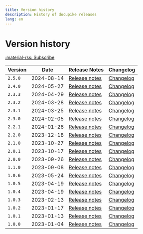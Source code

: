 ```yaml
---
title: Version history
description: History of docupike releases
lang: en
---
```


# Version history

[:material-rss: Subscribe](../releases.atom)

| Version | Date       | Release Notes                            | Changelog                                |
| ------- | ---------- | ---------------------------------------- | ---------------------------------------- |
| `2.5.0`           | 2024-08-14    | [Release notes](release-notes/v2.5.0.md)  | [Changelog](changelog.md#250-2024-08-14)  |
| `2.4.0`           | 2024-05-27    | [Release notes](release-notes/v2.4.0.md)  | [Changelog](changelog.md#240-2024-05-27)  |
| `2.3.3`           | 2024-04-29    | [Release notes](release-notes/v2.3.3.md)  | [Changelog](changelog.md#233-2024-04-29)  |
| `2.3.2`           | 2024-03-28    | [Release notes](release-notes/v2.3.2.md)  | [Changelog](changelog.md#232-2024-03-28)  |
| `2.3.1`           | 2024-03-25    | [Release notes](release-notes/v2.3.1.md)  | [Changelog](changelog.md#231-2024-03-25)  |
| `2.3.0`           | 2024-02-05    | [Release notes](release-notes/v2.3.0.md)  | [Changelog](changelog.md#230-2024-02-05)  |
| `2.2.1`           | 2024-01-26    | [Release notes](release-notes/v2.2.1.md)  | [Changelog](changelog.md#221-2024-01-26)  |
| `2.2.0`           | 2023-12-18    | [Release notes](release-notes/v2.2.0.md)  | [Changelog](changelog.md#220-2023-12-18)  |
| `2.1.0`           | 2023-10-27    | [Release notes](release-notes/v2.1.0.md)  | [Changelog](changelog.md#210-2023-10-27)  |
| `2.0.1`           | 2023-10-17    | [Release notes](release-notes/v2.0.1.md)  | [Changelog](changelog.md#201-2023-10-17)  |
| `2.0.0` | 2023-09-26 | [Release notes](release-notes/v2.0.0.md) | [Changelog](changelog.md#200-2023-09-26) |
| `1.1.0` | 2023-09-08 | [Release notes](release-notes/v1.1.0.md) | [Changelog](changelog.md#110-2023-09-08) |
| `1.0.6` | 2023-05-24 | [Release notes](release-notes/v1.0.6.md) | [Changelog](changelog.md#106-2023-05-24) |
| `1.0.5` | 2023-04-19 | [Release notes](release-notes/v1.0.5.md) | [Changelog](changelog.md#105-2023-04-26) |
| `1.0.4` | 2023-04-19 | [Release notes](release-notes/v1.0.4.md) | [Changelog](changelog.md#104-2023-04-19) |
| `1.0.3` | 2023-02-13 | [Release notes](release-notes/v1.0.3.md) | [Changelog](changelog.md#103-2023-02-13) |
| `1.0.2` | 2023-01-17 | [Release notes](release-notes/v1.0.2.md) | [Changelog](changelog.md#102-2023-01-17) |
| `1.0.1` | 2023-01-13 | [Release notes](release-notes/v1.0.1.md) | [Changelog](changelog.md#101-2023-01-13) |
| `1.0.0` | 2023-01-04 | [Release notes](release-notes/v1.0.0.md) | [Changelog](changelog.md#100-2023-01-04) |
